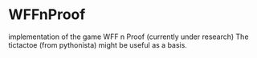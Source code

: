 # WFFnProof
implementation of the game WFF n Proof (currently under research)
The tictactoe (from pythonista) might be useful as a basis.
